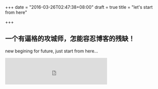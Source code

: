 +++
date = "2016-03-26T02:47:38+08:00"
draft = true
title = "let's start from here"

+++

## 一个有逼格的攻城师，怎能容忍博客的残缺！
new begining for future, just start from here...

<iframe frameborder="no" border="0" marginwidth="0" marginheight="0" width=330 height=86 src="http://music.163.com/outchain/player?type=2&id=610490&auto=1&height=66"></iframe>
